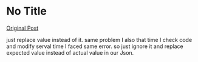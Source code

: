 # No Title

[Original Post](https://discourse.onlinedegree.iitm.ac.in/t/165959/264)

<p>just replace value instead of it. same problem I also that time I check code and modify serval time I faced same error. so just ignore it and replace expected value instead of actual value in our Json.</p>